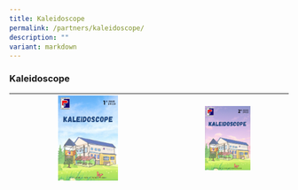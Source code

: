 ```yaml
---
title: Kaleidoscope
permalink: /partners/kaleidoscope/
description: ""
variant: markdown
---
```

### Kaleidoscope






| <a href="https://online.fliphtml5.com/cuxpm/ebda/"><img src="/images/kaleidoscope.png" style="width:40%"> </a>| <a href="https://online.fliphtml5.com/cuxpm/tfyg/"><img src="/images/Kaleidoscope/kaleidoscope_2.png" style="width:40%"></a>|
| -------- | -------- | 


